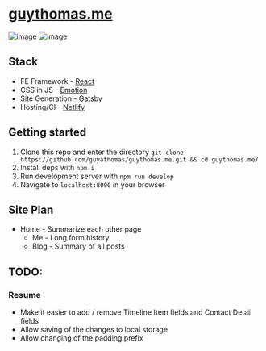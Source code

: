 # [guythomas.me](https://guythomas.me/)

![image](https://res.cloudinary.com/dqvlfpaev/image/upload/w_600,h_420/v1577567800/2019-12-28_13.15.27_suidij.gif)
![image](https://res.cloudinary.com/dqvlfpaev/image/upload/h_420/v1577570391/2019-12-28_13.59.07_y8dukj.gif)

## Stack

- FE Framework - [React](https://reactjs.org/)
- CSS in JS - [Emotion](https://emotion.sh/docs/introduction)
- Site Generation - [Gatsby](https://www.gatsbyjs.org/)
- Hosting/CI - [Netlify](https://www.netlify.com/)

## Getting started

1. Clone this repo and enter the directory `git clone https://github.com/guyathomas/guythomas.me.git && cd guythomas.me/`
2. Install deps with `npm i`
3. Run development server with `npm run develop`
4. Navigate to `localhost:8000` in your browser

## Site Plan

- Home - Summarize each other page
  - Me - Long form history
  - Blog - Summary of all posts

## TODO:

### Resume

- Make it easier to add / remove Timeline Item fields and Contact Detail fields
- Allow saving of the changes to local storage
- Allow changing of the padding prefix
